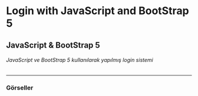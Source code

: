 # Login with JavaScript and BootStrap 5
## JavaScript & BootStrap 5
###### JavaScript ve BootStrap 5 kullanılarak yapılmış login sistemi
---
### Görseller

<div align="center">
   <img src="">
</div>
